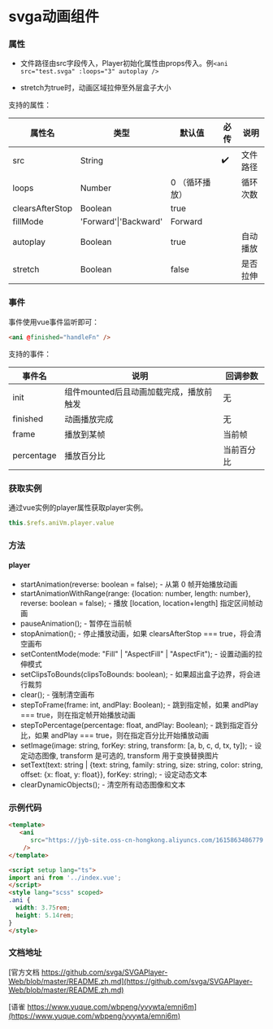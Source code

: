 # svga动画组件

### 属性

* 文件路径由src字段传入，Player初始化属性由props传入。例`<ani src="test.svga" :loops="3" autoplay />`


* stretch为true时，动画区域拉伸至外层盒子大小


支持的属性：

| 属性名          | 类型      | 默认值         | 必传 | 说明 |
| --------------- | --------- | -------------- | ---- | --------------- |
| src             | String    |                | ✔️    | 文件路径 |
| loops           | Number    | 0 （循环播放） |      | 循环次数 |
| clearsAfterStop | Boolean   | true           |      |  |
| fillMode        | 'Forward'\|'Backward' | Forward        |      |  |
| autoplay        | Boolean   | true           |      | 自动播放 |
| stretch | Boolean | false | | 是否拉伸 |

### 事件

事件使用vue事件监听即可：

```html
<ani @finished="handleFn" />
```

 支持的事件：

| 事件名     | 说明                                    | 回调参数   |
| ---------- | --------------------------------------- | ---------- |
| init       | 组件mounted后且动画加载完成，播放前触发 | 无         |
| finished   | 动画播放完成                            | 无         |
| frame      | 播放到某帧                              | 当前帧     |
| percentage | 播放百分比                              | 当前百分比 |

### 获取实例

通过vue实例的player属性获取player实例。

```javascript
this.$refs.aniVm.player.value
```

### 方法

#### player

- startAnimation(reverse: boolean = false); - 从第 0 帧开始播放动画
- startAnimationWithRange(range: {location: number, length: number}, reverse: boolean = false); - 播放 [location, location+length] 指定区间帧动画
- pauseAnimation(); - 暂停在当前帧
- stopAnimation(); - 停止播放动画，如果 clearsAfterStop === true，将会清空画布
- setContentMode(mode: "Fill" | "AspectFill" | "AspectFit"); - 设置动画的拉伸模式
- setClipsToBounds(clipsToBounds: boolean); - 如果超出盒子边界，将会进行裁剪
- clear(); - 强制清空画布
- stepToFrame(frame: int, andPlay: Boolean); - 跳到指定帧，如果 andPlay === true，则在指定帧开始播放动画
- stepToPercentage(percentage: float, andPlay: Boolean); - 跳到指定百分比，如果 andPlay === true，则在指定百分比开始播放动画
- setImage(image: string, forKey: string, transform: [a, b, c, d, tx, ty]); - 设定动态图像, transform 是可选的, transform 用于变换替换图片
- setText(text: string | {text: string, family: string, size: string, color: string, offset: {x: float, y: float}}, forKey: string); - 设定动态文本
- clearDynamicObjects(); - 清空所有动态图像和文本


### 示例代码

```html
<template>
   <ani
      src="https://jyb-site.oss-cn-hongkong.aliyuncs.com/1615863486779.6.svga"
    />
</template>

<script setup lang="ts">
import ani from '../index.vue';
</script>
<style lang="scss" scoped>
.ani {
  width: 3.75rem;
  height: 5.14rem;
}
</style>

```



### 文档地址
[官方文档 https://github.com/svga/SVGAPlayer-Web/blob/master/README.zh.md](https://github.com/svga/SVGAPlayer-Web/blob/master/README.zh.md)

[语雀 https://www.yuque.com/wbpeng/yvywta/emni6m](https://www.yuque.com/wbpeng/yvywta/emni6m)
